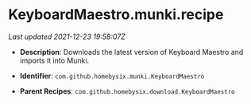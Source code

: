 # KeyboardMaestro.munki.recipe

_Last updated 2021-12-23 19:58:07Z_

- **Description**: Downloads the latest version of Keyboard Maestro and imports it into Munki.

- **Identifier**: `com.github.homebysix.munki.KeyboardMaestro`

- **Parent Recipes**: `com.github.homebysix.download.KeyboardMaestro`